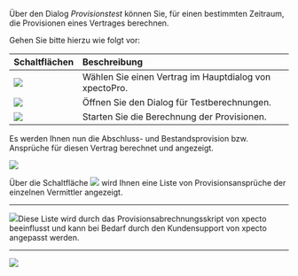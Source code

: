 Über den Dialog *Provisionstest* können Sie, für einen bestimmten Zeitraum, die Provisionen eines Vertrages berechnen. 

Gehen Sie bitte hierzu wie folgt vor:

|  Schaltflächen            |    Beschreibung     |  
| ------------- |:-------------| 
|![](http://xpecto.github.io/docs/xpecto/Berechnungen/Probeberechnung/Provisionstest/Vertrag_auswaehlen.png) | Wählen Sie einen Vertrag im Hauptdialog von xpectoPro.|
|![](http://xpecto.github.io/docs/xpecto/Berechnungen/Probeberechnung/Provisionstest/Provisionstest.png)   | Öffnen Sie den Dialog für Testberechnungen.|
|![](http://xpecto.github.io/docs/xpecto/Berechnungen/Probeberechnung/Provisionstest/Provisioan_berechnen.png) |Starten Sie die Berechnung der Provisionen.|



Es werden Ihnen nun die Abschluss- und Bestandsprovision bzw. Ansprüche für diesen Vertrag berechnet und angezeigt.

![](http://xpecto.github.io/docs/xpecto/Berechnungen/Probeberechnung/Provisionstest/Testdialog_Provisionsprozeduren.png)

Über die Schaltfläche ![](http://xpecto.github.io/docs/xpecto/Berechnungen/Probeberechnung/Provisionstest/Provision_einfuegen.png) wird Ihnen eine Liste von Provisionsansprüche der einzelnen Vermittler angezeigt.


----------


![](http://xpecto.github.io/docs/xpecto/Grafiken/gr_gluehbirne.jpg)Diese Liste wird durch das Provisionsabrechnungsskript von xpecto beeinflusst und kann bei Bedarf durch den Kundensupport von xpecto angepasst werden.


----------


![](http://xpecto.github.io/docs/xpecto/Berechnungen/Probeberechnung/Provisionstest/Provision_einfuegen_Liste.png)
